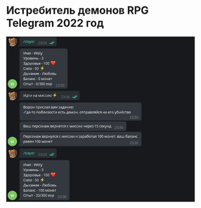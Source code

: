 # Истребитель демонов RPG Telegram 2022 год
![Header](https://github.com/wetymov/slayer/blob/main/Readmeass/nano.jpg)
